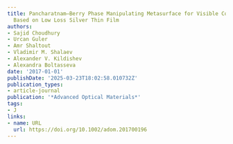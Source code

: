 ```yaml
---
title: Pancharatnam–Berry Phase Manipulating Metasurface for Visible Color Hologram
  Based on Low Loss Silver Thin Film
authors:
- Sajid Choudhury
- Urcan Guler
- Amr Shaltout
- Vladimir M. Shalaev
- Alexander V. Kildishev
- Alexandra Boltasseva
date: '2017-01-01'
publishDate: '2025-03-23T18:02:58.010732Z'
publication_types:
- article-journal
publication: '*Advanced Optical Materials*'
tags:
- J
links:
- name: URL
  url: https://doi.org/10.1002/adom.201700196
---
```

